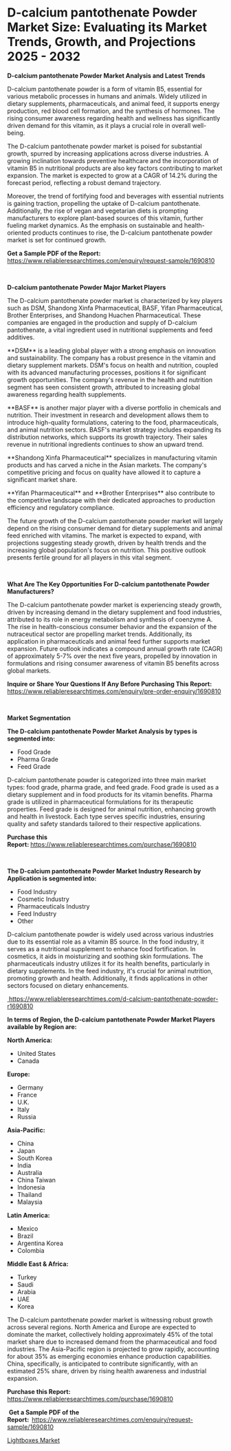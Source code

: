 <p><h1>D-calcium pantothenate Powder Market Size: Evaluating its Market Trends, Growth, and Projections 2025 - 2032</h1></p><p><strong>D-calcium pantothenate Powder Market Analysis and Latest Trends</strong></p>
<p><p>D-calcium pantothenate powder is a form of vitamin B5, essential for various metabolic processes in humans and animals. Widely utilized in dietary supplements, pharmaceuticals, and animal feed, it supports energy production, red blood cell formation, and the synthesis of hormones. The rising consumer awareness regarding health and wellness has significantly driven demand for this vitamin, as it plays a crucial role in overall well-being.</p><p>The D-calcium pantothenate powder market is poised for substantial growth, spurred by increasing applications across diverse industries. A growing inclination towards preventive healthcare and the incorporation of vitamin B5 in nutritional products are also key factors contributing to market expansion. The market is expected to grow at a CAGR of 14.2% during the forecast period, reflecting a robust demand trajectory.</p><p>Moreover, the trend of fortifying food and beverages with essential nutrients is gaining traction, propelling the uptake of D-calcium pantothenate. Additionally, the rise of vegan and vegetarian diets is prompting manufacturers to explore plant-based sources of this vitamin, further fueling market dynamics. As the emphasis on sustainable and health-oriented products continues to rise, the D-calcium pantothenate powder market is set for continued growth.</p></p>
<p><strong>Get a Sample PDF of the Report:&nbsp;</strong> <a href="https://www.reliableresearchtimes.com/enquiry/request-sample/1690810?utm_campaign=2180&utm_medium=2&utm_source=Github&utm_content=ia&utm_term=26032025&utm_id=d-calcium-pantothenate-powder">https://www.reliableresearchtimes.com/enquiry/request-sample/1690810</a></p>
<p>&nbsp;</p>
<p><strong>D-calcium pantothenate Powder Major Market Players</strong></p>
<p><p>The D-calcium pantothenate powder market is characterized by key players such as DSM, Shandong Xinfa Pharmaceutical, BASF, Yifan Pharmaceutical, Brother Enterprises, and Shandong Huachen Pharmaceutical. These companies are engaged in the production and supply of D-calcium pantothenate, a vital ingredient used in nutritional supplements and feed additives.</p><p>**DSM** is a leading global player with a strong emphasis on innovation and sustainability. The company has a robust presence in the vitamin and dietary supplement markets. DSM's focus on health and nutrition, coupled with its advanced manufacturing processes, positions it for significant growth opportunities. The company's revenue in the health and nutrition segment has seen consistent growth, attributed to increasing global awareness regarding health supplements.</p><p>**BASF** is another major player with a diverse portfolio in chemicals and nutrition. Their investment in research and development allows them to introduce high-quality formulations, catering to the food, pharmaceuticals, and animal nutrition sectors. BASF's market strategy includes expanding its distribution networks, which supports its growth trajectory. Their sales revenue in nutritional ingredients continues to show an upward trend.</p><p>**Shandong Xinfa Pharmaceutical** specializes in manufacturing vitamin products and has carved a niche in the Asian markets. The company's competitive pricing and focus on quality have allowed it to capture a significant market share.</p><p>**Yifan Pharmaceutical** and **Brother Enterprises** also contribute to the competitive landscape with their dedicated approaches to production efficiency and regulatory compliance. </p><p>The future growth of the D-calcium pantothenate powder market will largely depend on the rising consumer demand for dietary supplements and animal feed enriched with vitamins. The market is expected to expand, with projections suggesting steady growth, driven by health trends and the increasing global population's focus on nutrition. This positive outlook presents fertile ground for all players in this vital segment.</p></p>
<p>&nbsp;</p>
<p><strong>What Are The Key Opportunities For D-calcium pantothenate Powder Manufacturers?</strong></p>
<p><p>The D-calcium pantothenate powder market is experiencing steady growth, driven by increasing demand in the dietary supplement and food industries, attributed to its role in energy metabolism and synthesis of coenzyme A. The rise in health-conscious consumer behavior and the expansion of the nutraceutical sector are propelling market trends. Additionally, its application in pharmaceuticals and animal feed further supports market expansion. Future outlook indicates a compound annual growth rate (CAGR) of approximately 5-7% over the next five years, propelled by innovation in formulations and rising consumer awareness of vitamin B5 benefits across global markets.</p></p>
<p><strong>Inquire or Share Your Questions If Any Before Purchasing This Report:</strong> <a href="https://www.reliableresearchtimes.com/enquiry/pre-order-enquiry/1690810?utm_campaign=2180&utm_medium=2&utm_source=Github&utm_content=ia&utm_term=26032025&utm_id=d-calcium-pantothenate-powder">https://www.reliableresearchtimes.com/enquiry/pre-order-enquiry/1690810</a></p>
<p>&nbsp;</p>
<p><strong>Market Segmentation</strong></p>
<p><strong>The D-calcium pantothenate Powder Market Analysis by types is segmented into:</strong></p>
<p><ul><li>Food Grade</li><li>Pharma Grade</li><li>Feed Grade</li></ul></p>
<p><p>D-calcium pantothenate powder is categorized into three main market types: food grade, pharma grade, and feed grade. Food grade is used as a dietary supplement and in food products for its vitamin benefits. Pharma grade is utilized in pharmaceutical formulations for its therapeutic properties. Feed grade is designed for animal nutrition, enhancing growth and health in livestock. Each type serves specific industries, ensuring quality and safety standards tailored to their respective applications.</p></p>
<p><strong>Purchase this Report:&nbsp;</strong><a href="https://www.reliableresearchtimes.com/purchase/1690810?utm_campaign=2180&utm_medium=2&utm_source=Github&utm_content=ia&utm_term=26032025&utm_id=d-calcium-pantothenate-powder">https://www.reliableresearchtimes.com/purchase/1690810</a></p>
<p>&nbsp;</p>
<p><strong>The D-calcium pantothenate Powder Market Industry Research by Application is segmented into:</strong></p>
<p><ul><li>Food Industry</li><li>Cosmetic Industry</li><li>Pharmaceuticals Industry</li><li>Feed Industry</li><li>Other</li></ul></p>
<p><p>D-calcium pantothenate powder is widely used across various industries due to its essential role as a vitamin B5 source. In the food industry, it serves as a nutritional supplement to enhance food fortification. In cosmetics, it aids in moisturizing and soothing skin formulations. The pharmaceuticals industry utilizes it for its health benefits, particularly in dietary supplements. In the feed industry, it's crucial for animal nutrition, promoting growth and health. Additionally, it finds applications in other sectors focused on dietary enhancements.</p></p>
<p><a href="https://www.reliableresearchtimes.com/d-calcium-pantothenate-powder-r1690810?utm_campaign=2180&utm_medium=2&utm_source=Github&utm_content=ia&utm_term=26032025&utm_id=d-calcium-pantothenate-powder">&nbsp;https://www.reliableresearchtimes.com/d-calcium-pantothenate-powder-r1690810</a></p>
<p><strong>In terms of Region, the D-calcium pantothenate Powder Market Players available by Region are:</strong></p>
<p>
    <p> <strong> North America: </strong>
        <ul>
            <li>United States</li>
            <li>Canada</li>
        </ul>
        </p> 
    <p> <strong> Europe: </strong>
        <ul>
            <li>Germany</li>
            <li>France</li>
            <li>U.K.</li>
            <li>Italy</li>
            <li>Russia</li>
        </ul>
        </p> 
    <p> <strong> Asia-Pacific: </strong>
        <ul>
            <li>China</li>
            <li>Japan</li>
            <li>South Korea</li>
            <li>India</li>
            <li>Australia</li>
            <li>China Taiwan</li>
            <li>Indonesia</li>
            <li>Thailand</li>
            <li>Malaysia</li>
        </ul>
        </p> 
    <p> <strong> Latin America: </strong>
        <ul>
            <li>Mexico</li>
            <li>Brazil</li>
            <li>Argentina Korea</li>
            <li>Colombia</li>
        </ul>
        </p> 
    <p> <strong> Middle East & Africa: </strong>
        <ul>
            <li>Turkey</li>
            <li>Saudi</li>
            <li>Arabia</li>
            <li>UAE</li>
            <li>Korea</li>
        </ul>
    </p>
    </p>
<p><p>The D-calcium pantothenate powder market is witnessing robust growth across several regions. North America and Europe are expected to dominate the market, collectively holding approximately 45% of the total market share due to increased demand from the pharmaceutical and food industries. The Asia-Pacific region is projected to grow rapidly, accounting for about 35% as emerging economies enhance production capabilities. China, specifically, is anticipated to contribute significantly, with an estimated 25% share, driven by rising health awareness and industrial expansion.</p></p>
<p><strong>Purchase this Report: </strong><a href="https://www.reliableresearchtimes.com/purchase/1690810?utm_campaign=2180&utm_medium=2&utm_source=Github&utm_content=ia&utm_term=26032025&utm_id=d-calcium-pantothenate-powder">https://www.reliableresearchtimes.com/purchase/1690810</a></p>
<p>&nbsp;<strong>Get a Sample PDF of the Report:&nbsp;&nbsp;</strong><a href="https://www.reliableresearchtimes.com/enquiry/request-sample/1690810?utm_campaign=2180&utm_medium=2&utm_source=Github&utm_content=ia&utm_term=26032025&utm_id=d-calcium-pantothenate-powder">https://www.reliableresearchtimes.com/enquiry/request-sample/1690810</a></p>
<p><strong></strong></p>
<p><p><a href="https://github.com/kaidaloeckf7/Market-Research-Report-List-1/blob/main/lightboxes-market.md?utm_campaign=2180&utm_medium=2&utm_source=Github&utm_content=ia&utm_term=26032025&utm_id=d-calcium-pantothenate-powder">Lightboxes Market</a></p></p>